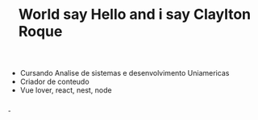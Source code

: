 <h1 style="padding:20px;">World say Hello and i say Claylton Roque</h1>
<div style="width:100%;height:4px;color:#f6f8fa;"></div>

<ul>
  <li>Cursando Analise de sistemas e desenvolvimento Uniamericas</li>
  <li>Criador de conteudo</li>
  <li>Vue lover, react, nest, node</li>
</ul>

<div style="width:100%;height:4px;color:#f6f8fa;"></div>
<a href="https://www.linkedin.com/in/claylton-roque/" alt="Linkdin" target="_blank">
 <img href="https://img.shields.io/badge/LinkedIn-0077B5?style=for-the-badge&logo=linkedin&logoColor=white"
</a>
<a href="https://www.youtube.com/@ClayltonRoque" alt="Youtube" target="_blank">
 <img href="https://img.shields.io/badge/YouTube-red?style=for-the-badge&logo=youtube&logoColor=white"
</a>



